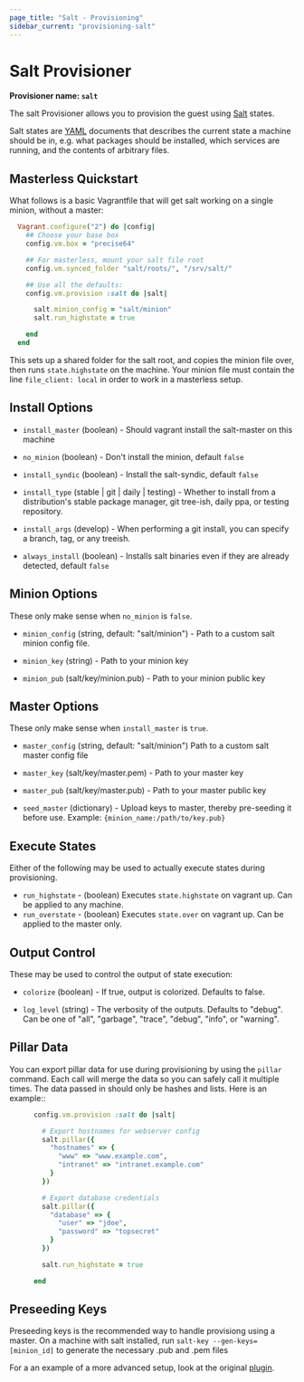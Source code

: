 ```yaml
---
page_title: "Salt - Provisioning"
sidebar_current: "provisioning-salt"
---
```

# Salt Provisioner

**Provisioner name: `salt`**

The salt Provisioner allows you to provision the guest using
[Salt](http://saltstack.com/) states.

Salt states are  [YAML](http://en.wikipedia.org/wiki/YAML) documents
that describes the current state a machine should be in, e.g. what
packages should be installed, which services are running, and the
contents of arbitrary files.

## Masterless Quickstart

What follows is a basic Vagrantfile that will get salt working
on a single minion, without a master:


```ruby
  Vagrant.configure("2") do |config|
    ## Choose your base box
    config.vm.box = "precise64"

    ## For masterless, mount your salt file root
    config.vm.synced_folder "salt/roots/", "/srv/salt/"

    ## Use all the defaults:
    config.vm.provision :salt do |salt|

      salt.minion_config = "salt/minion"
      salt.run_highstate = true

    end
  end
```

This sets up a shared folder for the salt root, and copies
the minion file over, then runs `state.highstate` on the
machine. Your minion file must contain the line
`file_client: local`  in order to work in a
masterless setup.

## Install Options


* `install_master`  (boolean) - Should vagrant install the salt-master
on this machine

* `no_minion`  (boolean) - Don't install the minion, default `false`

* `install_syndic`   (boolean) - Install the salt-syndic, default
`false`

* `install_type`  (stable | git | daily | testing) - Whether to install from a
distribution's stable package manager, git tree-ish, daily ppa, or testing repository.

* `install_args` (develop) - When performing a git install,
you can specify a branch, tag, or any treeish.

* `always_install`   (boolean) - Installs salt binaries even
 if they are already detected, default `false`


## Minion Options
These only make sense when `no_minion` is `false`.

* `minion_config`    (string, default: "salt/minion") - Path to
a custom salt minion config file.

* `minion_key`  (string) - Path to your minion key

* `minion_pub`  (salt/key/minion.pub) - Path to your minion
public key


## Master Options
These only make sense when `install_master` is `true`.

* `master_config` (string, default: "salt/minion")
  Path to a custom salt master config file

* `master_key` (salt/key/master.pem) - Path to your master key

* `master_pub` (salt/key/master.pub) - Path to your master public key

* `seed_master`  (dictionary) - Upload keys to master, thereby
pre-seeding it before use. Example: `{minion_name:/path/to/key.pub}`

## Execute States

Either of the following may be used to actually execute states
during provisioning.

* `run_highstate` - (boolean) Executes `state.highstate` on
vagrant up. Can be applied to any machine.
* `run_overstate` - (boolean) Executes `state.over` on
vagrant up. Can be applied to the master only.

## Output Control

These may be used to control the output of state execution:

* `colorize` (boolean) - If true, output is colorized. Defaults to false.

* `log_level` (string) - The verbosity of the outputs. Defaults to "debug".
  Can be one of "all", "garbage", "trace", "debug", "info", or
  "warning".

## Pillar Data

You can export pillar data for use during provisioning by using the ``pillar``
command. Each call will merge the data so you can safely call it multiple
times. The data passed in should only be hashes and lists. Here is an example::

```ruby
      config.vm.provision :salt do |salt|

        # Export hostnames for webserver config
        salt.pillar({
          "hostnames" => {
            "www" => "www.example.com",
            "intranet" => "intranet.example.com"
          }
        })

        # Export database credentials
        salt.pillar({
          "database" => {
            "user" => "jdoe",
            "password" => "topsecret"
          }
        })

        salt.run_highstate = true

      end
```

## Preseeding Keys

Preseeding keys is the recommended way to handle provisiong
using a master.
On a machine with salt installed, run
`salt-key --gen-keys=[minion_id]` to generate the necessary
.pub and .pem files

For a an example of a more advanced setup, look at the original
[plugin](https://github.com/saltstack/salty-vagrant/tree/develop/example).





